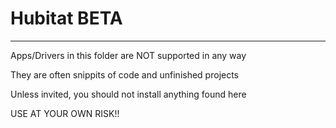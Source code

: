 # Hubitat BETA


**************************

Apps/Drivers in this folder are NOT supported in any way

They are often snippits of code and unfinished projects

Unless invited, you should not install anything found here

USE AT YOUR OWN RISK!!

